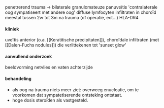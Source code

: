 penetrerend trauma -> bilaterale granulomateuze panuveïtis
'contralaterale oog sympatiseert met andere oog'
diffuse lymfocyten infiltraten in choroïd
meestal tussen 2w tot 3m na trauma (of operatie, ect...)
HLA-DR4
#### kliniek
uveïtis anterior (o.a. [[Keratitische precipitaten]]), choroïdale infiltraten (met [[Dalen-Fuchs nodules]]) die verlittekenen tot 'sunset glow'

#### aanvullend onderzoek
beeldvorming netvlies en vaten achterzijde

#### behandeling
- als oog na trauma niets meer ziet: overweeg enucleatie, om te voorkomen dat sympatetiserende ontsteking ontstaat.
- hoge dosis steroïden als vastgesteld.